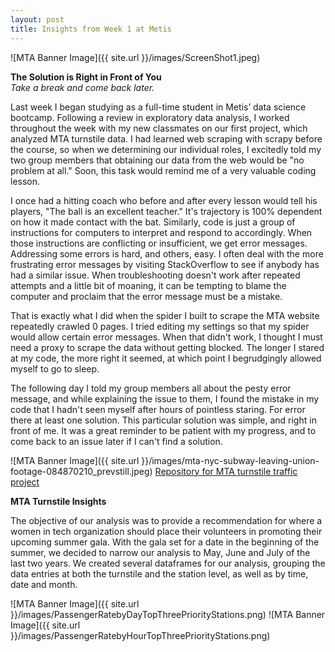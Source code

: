 ```yaml
---
layout: post
title: Insights from Week 1 at Metis
---
```


![MTA Banner Image]({{ site.url }}/images/ScreenShot1.jpeg)

**The Solution is Right in Front of You**
<br>
*Take a break and come back later.*

Last week I began studying as a full-time student in Metis’ data science bootcamp. Following a review in exploratory data analysis, I worked throughout the week with my new classmates on our first project, which analyzed MTA turnstile data. I had learned web scraping with scrapy before the course, so when we determining our individual roles, I excitedly told my two group members that obtaining our data from the web would be "no problem at all." Soon, this task would remind me of a very valuable coding lesson.

I once had a hitting coach who before and after every lesson would tell his players, "The ball is an excellent teacher." It's trajectory is 100% dependent on how it made contact with the bat. Similarly, code is just a group of instructions for computers to interpret and respond to accordingly. When those instructions are conflicting or insufficient, we get error messages. Addressing some errors is hard, and others, easy. I often deal with the more frustrating error messages by visiting StackOverflow to see if anybody has had a similar issue. When troubleshooting doesn't work after repeated attempts and a little bit of moaning, it can be tempting to blame the computer and proclaim that the error message must be a mistake.

That is exactly what I did when the spider I built to scrape the MTA website repeatedly crawled 0 pages. I tried editing my settings so that my spider would allow certain error messages. When that didn't work, I thought I must need a proxy to scrape the data without getting blocked. The longer I stared at my code, the more right it seemed, at which point I begrudgingly allowed myself to go to sleep.

The following day I told my group members all about the pesty error message, and while explaining the issue to them, I found the mistake in my code that I hadn't seen myself after hours of pointless staring. For error there at least one solution. This particular solution was simple, and right in front of me. It was a great reminder to be patient with my progress, and to come back to an issue later if I can't find a solution.

![MTA Banner Image]({{ site.url }}/images/mta-nyc-subway-leaving-union-footage-084870210_prevstill.jpeg)
[Repository for MTA turnstile traffic project](https://github.com/cyaris/Benson-Project)

**MTA Turnstile Insights**

The objective of our analysis was to provide a recommendation for where a women in tech organization should place their volunteers in promoting their upcoming summer gala. With the gala set for a date in the beginning of the summer, we decided to narrow our analysis to May, June and July of the last two years. We created several dataframes for our analysis, grouping the data entries at both the turnstile and the station level, as well as by time, date and month.

![MTA Banner Image]({{ site.url }}/images/PassengerRatebyDayTopThreePriorityStations.png)
![MTA Banner Image]({{ site.url }}/images/PassengerRatebyHourTopThreePriorityStations.png)
